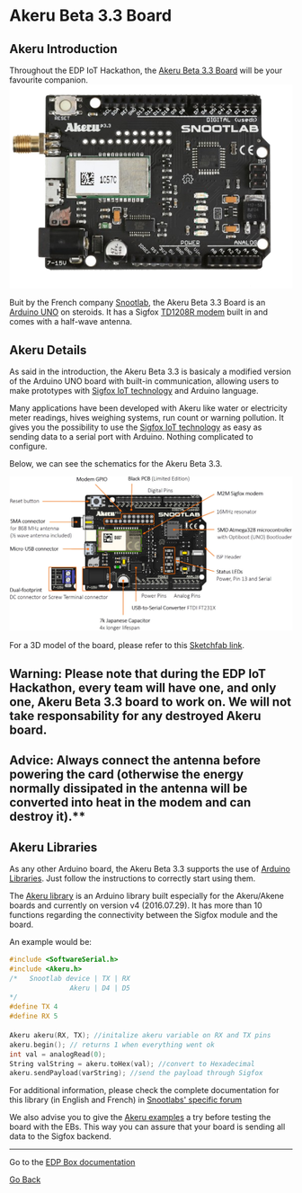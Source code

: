 # **Akeru Beta 3.3 Board**



## **Akeru Introduction** 

Throughout the EDP IoT Hackathon, the [Akeru Beta 3.3 Board](http://snootlab.com/lang-en/snootlab-shields/829-akeru-beta-33-en.html) will be your favourite companion.
![Akeru Board](../images/akeru.png "Akeru Logo")


Buit by the French company [Snootlab](http://snootlab.com/), the Akeru Beta 3.3 Board is an [Arduino UNO](http://www.arduino.org/products/boards/arduino-uno) on steroids. It has a Sigfox [TD1208R modem](http://rfmodules.td-next.com/modules/td1208r/) built in and comes with a half-wave antenna.

## **Akeru Details** 

As said in the introduction, the Akeru Beta 3.3 is basicaly a modified version of the Arduino UNO board with built-in communication, allowing users to make prototypes with [Sigfox IoT technology](software-beginner-sigfox.md) and Arduino language.


Many applications have been developed with Akeru like water or electricity meter readings, hives weighing systems, run count or warning pollution. It gives you the possibility to use the [Sigfox IoT technology](software-beginner-sigfox.md) as easy as sending data to a serial port with Arduino. Nothing complicated to configure.

Below, we can see the schematics for the Akeru Beta 3.3.

![Akeru Schematics](../images/akeru.details.jpg "Akeru Schematics")

For a 3D model of the board, please refer to this [Sketchfab link](https://sketchfab.com/models/c44f286234a2471487a29f2c716a52e0).

## **Warning**: Please note that during the EDP IoT Hackathon, every team will have one, and only one, Akeru Beta 3.3 board to work on. We will not take responsability for any destroyed Akeru board.

## **Advice**: Always connect the antenna before powering the card (otherwise the energy normally dissipated in the antenna will be converted into heat in the modem and can destroy it).**


## **Akeru Libraries** 

As any other Arduino board, the Akeru Beta 3.3 supports the use of [Arduino Libraries](hardware-beginner-arduino101.md#arduino-libs). Just follow the instructions to correctly start using them.

The [Akeru library](https://github.com/Snootlab/Akeru) is an Arduino library built especially for the Akeru/Akene boards and currently on version v4 (2016.07.29). It has more than 10 functions regarding the connectivity between the Sigfox module and the board.

An example would be:

```C++
#include <SoftwareSerial.h>
#include <Akeru.h>
/*   Snootlab device | TX | RX
               Akeru | D4 | D5
*/
#define TX 4
#define RX 5

Akeru akeru(RX, TX); //initalize akeru variable on RX and TX pins
akeru.begin(); // returns 1 when everything went ok
int val = analogRead(0);
String valString = akeru.toHex(val); //convert to Hexadecimal
akeru.sendPayload(varString); //send the payload through Sigfox
```

For additional information, please check the complete documentation for this library (in English and French) in [Snootlabs' specific forum](http://forum.snootlab.com/viewtopic.php?f=51&t=1509)

We also advise you to give the [Akeru examples](https://github.com/Snootlab/Akeru/tree/master/examples) a try before testing the board with the EBs. This way you can assure that your board is sending all data to the Sigfox backend.

---
Go to the [EDP Box documentation](hardware-intermediate-eb.md)


[Go Back](hardware-intermediate.md)